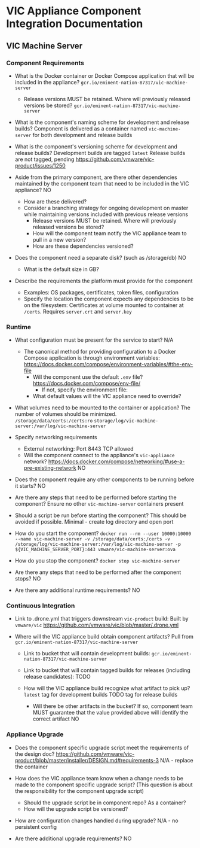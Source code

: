 # VIC Appliance Component Integration Documentation

## VIC Machine Server

### Component Requirements
- What is the Docker container or Docker Compose application that will be included in the appliance?
  `gcr.io/eminent-nation-87317/vic-machine-server`

    - Release versions MUST be retained. Where will previously released versions be stored?
      `gcr.io/eminent-nation-87317/vic-machine-server`
      
- What is the component's naming scheme for development and release builds?
  Component is delivered as a container named `vic-machine-server` for both development and release
  builds

- What is the component's versioning scheme for development and release builds?
  Development builds are tagged `latest`
  Release builds are not tagged, pending https://github.com/vmware/vic-product/issues/1250

- Aside from the primary component, are there other dependencies maintained by the component team
  that need to be included in the VIC appliance? 
  NO

    - How are these delivered?
    - Consider a branching strategy for ongoing development on master while maintaining versions
      included with previous release versions
        - Release versions MUST be retained. Where will previously released versions be stored?
        - How will the component team notify the VIC appliance team to pull in a new version?
        - How are these dependencies versioned?

- Does the component need a separate disk? (such as /storage/db)
  NO

    - What is the default size in GB?

- Describe the requirements the platform must provide for the component
    - Examples: OS packages, certificates, token files, configuration
    - Specify the location the component expects any dependencies to be on the filesystem:
  Certificates at volume mounted to container at `/certs`. Requires `server.crt` and `server.key`

### Runtime
- What configuration must be present for the service to start?
  N/A

    - The canonical method for providing configuration to a Docker Compose application is through
      environment variables: https://docs.docker.com/compose/environment-variables/#the-env-file
        - Will the component use the default `.env` file? https://docs.docker.com/compose/env-file/
            - If not, specify the environment file:
        - What default values will the VIC appliance need to override?
- What volumes need to be mounted to the container or application? The number of volumes should be
  minimized.
  `/storage/data/certs:/certs:ro`
  `storage/log/vic-machine-server:/var/log/vic-machine-server`

- Specify networking requirements
    - External networking:
      Port 8443 TCP allowed
    - Will the component connect to the appliance's `vic-appliance` network?
      https://docs.docker.com/compose/networking/#use-a-pre-existing-network
      NO

- Does the component require any other components to be running before it starts?
  NO

- Are there any steps that need to be performed before starting the component?
  Ensure no other `vic-machine-server` containers present

- Should a script be run before starting the component? This should be avoided if possible.
  Minimal - create log directory and open port

- How do you start the component?
  `docker run --rm --user 10000:10000 --name vic-machine-server -v /storage/data/certs:/certs -v
  /storage/log/vic-machine-server:/var/log/vic-machine-server -p ${VIC_MACHINE_SERVER_PORT}:443
  vmware/vic-machine-server:ova`

- How do you stop the component?
  `docker stop vic-machine-server`

- Are there any steps that need to be performed after the component stops?
  NO

- Are there any additional runtime requirements?
  NO

### Continuous Integration
- Link to .drone.yml that triggers downstream `vic-product` build:
  Built by `vmware/vic` https://github.com/vmware/vic/blob/master/.drone.yml

- Where will the VIC appliance build obtain component artifacts?
  Pull from `gcr.io/eminent-nation-87317/vic-machine-server`
  
    - Link to bucket that will contain development builds: `gcr.io/eminent-nation-87317/vic-machine-server`
    - Link to bucket that will contain tagged builds for releases (including release candidates):
      TODO
    - How will the VIC appliance build recognize what artifact to pick up?
      `latest` tag for development builds
      TODO tag for release builds

        - Will there be other artifacts in the bucket? If so, component team MUST guarantee that the
          value provided above will identify the correct artifact 
          NO

### Appliance Upgrade
- Does the component specific upgrade script meet the requirements of the design doc?
  https://github.com/vmware/vic-product/blob/master/installer/DESIGN.md#requirements-3
  N/A - replace the container

- How does the VIC appliance team know when a change needs to be made to the component specific
  upgrade script? (This question is about the responsibility for the component upgrade script)

    - Should the upgrade script be in component repo? As a container?
    - How will the upgrade script be versioned?

- How are configuration changes handled during upgrade?
  N/A - no persistent config

- Are there additional upgrade requirements?
  NO
